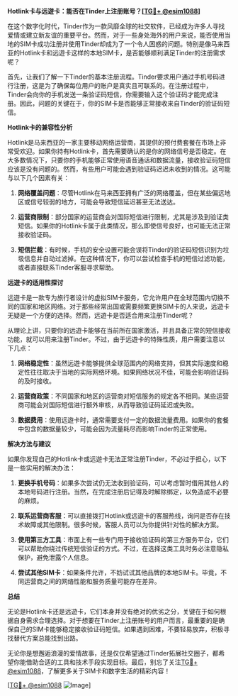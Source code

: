 **Hotlink卡与远遊卡：能否在Tinder上注册账号？[[TG💪+ @esim1088](https://t.me/s/esim1088)]**

在这个数字化时代，Tinder作为一款风靡全球的社交软件，已经成为许多人寻找爱情或建立新友谊的重要平台。然而，对于一些身处海外的用户来说，能否使用当地的SIM卡成功注册并使用Tinder却成为了一个令人困惑的问题。特别是像马来西亚的Hotlink卡和远遊卡这样的本地SIM卡，是否能够顺利满足Tinder的注册需求呢？

首先，让我们了解一下Tinder的基本注册流程。Tinder要求用户通过手机号码进行注册，这是为了确保每位用户的账户是真实且可联系的。在注册过程中，Tinder会向你的手机发送一条验证码短信，你需要输入这个验证码才能完成注册。因此，问题的关键在于，你的SIM卡是否能够正常接收来自Tinder的验证码短信。

**Hotlink卡的兼容性分析**

Hotlink是马来西亚的一家主要移动网络运营商，其提供的预付费套餐在市场上非常受欢迎。如果你持有Hotlink卡，首先需要确认的是你的网络信号是否稳定。在大多数情况下，只要你的手机能够正常使用语音通话和数据流量，接收验证码短信应该是没有问题的。然而，有些用户可能会遇到验证码迟迟未收到的情况。这可能与以下几个因素有关：

1. **网络覆盖问题**：尽管Hotlink在马来西亚拥有广泛的网络覆盖，但在某些偏远地区或信号较弱的地方，可能会导致短信延迟甚至无法送达。
   
2. **运营商限制**：部分国家的运营商会对国际短信进行限制，尤其是涉及到验证类短信。如果你的Hotlink卡属于此类情况，那么即使信号良好，也可能无法正常接收验证码。

3. **短信拦截**：有时候，手机的安全设置可能会误将Tinder的验证码短信识别为垃圾信息并自动过滤掉。在这种情况下，你可以尝试检查手机的短信过滤功能，或者直接联系Tinder客服寻求帮助。

**远遊卡的适用性探讨**

远遊卡是一款专为旅行者设计的虚拟SIM卡服务，它允许用户在全球范围内切换不同的国家和地区网络。对于那些经常出国或需要频繁更换SIM卡的人来说，远遊卡无疑是一个方便的选择。然而，远遊卡是否适合用来注册Tinder呢？

从理论上讲，只要你的远遊卡能够在当前所在国家激活，并且具备正常的短信接收功能，就可以用来注册Tinder。不过，由于远遊卡的特殊性质，用户需要注意以下几点：

1. **网络稳定性**：虽然远遊卡能够提供全球范围内的网络支持，但其实际速度和稳定性往往取决于当地的实际网络环境。如果网络状况不佳，可能会影响验证码的及时接收。

2. **运营商政策**：不同国家和地区的运营商对短信服务的规定各不相同。某些运营商可能会对国际短信进行额外审核，从而导致验证码延迟或失败。

3. **数据费用**：使用远遊卡时，通常需要支付一定的数据流量费用。如果你的套餐中包含的数据量较少，可能会因为流量耗尽而影响Tinder的正常使用。

**解决方法与建议**

如果你发现自己的Hotlink卡或远遊卡无法正常注册Tinder，不必过于担心，以下是一些实用的解决办法：

1. **更换手机号码**：如果多次尝试仍无法收到验证码，可以考虑暂时借用其他人的本地号码进行注册。当然，在完成注册后记得及时解除绑定，以免造成不必要的麻烦。

2. **联系运营商客服**：可以直接拨打Hotlink或远遊卡的客服热线，询问是否存在技术故障或其他限制。很多时候，客服人员可以为你提供针对性的解决方案。

3. **使用第三方工具**：市面上有一些专门用于接收验证码的第三方服务平台，它们可以帮助你绕过传统短信验证的方式。不过，在选择这类工具时务必注意隐私保护，避免泄露个人信息。

4. **尝试其他SIM卡**：如果条件允许，不妨试试其他品牌的本地SIM卡。毕竟，不同运营商之间的网络性能和服务质量可能存在差异。

**总结**

无论是Hotlink卡还是远遊卡，它们本身并没有绝对的优劣之分，关键在于如何根据自身需求合理选择。对于想要在Tinder上注册账号的用户而言，最重要的是确保自己的SIM卡能够稳定接收验证码短信。如果遇到困难，不要轻易放弃，积极寻找替代方案总能找到出路。

无论你是想邂逅浪漫的爱情故事，还是仅仅希望通过Tinder拓展社交圈子，都希望你能借助合适的工具和技术手段实现目标。最后，别忘了关注[TG💪+ @esim1088](https://t.me/s/esim1088)，了解更多关于SIM卡和数字生活的精彩内容！

[[TG💪+ @esim1088](https://t.me/s/esim1088) ![Image](https://i.postimg.cc/4NQfJmqS/Snipaste-2025-05-13-00-14-12.png)]